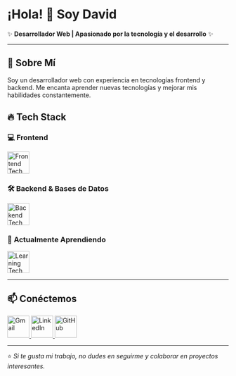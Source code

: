 # ¡Hola! 👋 Soy David

✨ **Desarrollador Web | Apasionado por la tecnología y el desarrollo** ✨  

---

## 🚀 **Sobre Mí**
Soy un desarrollador web con experiencia en tecnologías frontend y backend. Me encanta aprender nuevas tecnologías y mejorar mis habilidades constantemente.

## 🔥 **Tech Stack**
### 💻 **Frontend**
<p align="left">
  <img src="https://skillicons.dev/icons?i=html,css,js,react,vue" height="50" alt="Frontend Tech Stack">
</p>

### 🛠 **Backend & Bases de Datos**
<p align="left">
  <img src="https://skillicons.dev/icons?i=nodejs,express,python,php,mysql" height="50" alt="Backend Tech Stack">
</p>

### 🌱 **Actualmente Aprendiendo**
<p align="left">
  <img src="https://skillicons.dev/icons?i=vue,tailwind" height="50" alt="Learning Tech Stack">
</p>

---

## 📫 **Conéctemos**
<p align="left">
  <a href="mailto:dmolinacastillo@gmail.com">
    <img src="https://skillicons.dev/icons?i=gmail" height="50" alt="Gmail">
  </a>
  <a href="https://linkedin.com/in/david-molina-castillo">
    <img src="https://skillicons.dev/icons?i=linkedin" height="50" alt="LinkedIn">
  </a>
  <a href="https://github.com/DavidMC-35">
    <img src="https://skillicons.dev/icons?i=github" height="50" alt="GitHub">
  </a>
</p>

---

⭐️ *Si te gusta mi trabajo, no dudes en seguirme y colaborar en proyectos interesantes.*
<!--
**DavidMC-35/DavidMC-35** is a ✨ _special_ ✨ repository because its `README.md` (this file) appears on your GitHub profile.

## 📊 **Mis Estadísticas**
<div align="center">
  <img src="https://github-readme-stats.vercel.app/api?username=DavidMC-35&show_icons=true&theme=radical" alt="Estadísticas" width="45%">
  <img src="https://github-readme-stats.vercel.app/api/top-langs/?username=DavidMC-35&layout=compact&theme=radical" alt="Lenguajes más usados"  width="35%">
</div>

Here are some ideas to get you started:

- 🔭 I’m currently working on ...
- 🌱 I’m currently learning ...
- 👯 I’m looking to collaborate on ...
- 🤔 I’m looking for help with ...
- 💬 Ask me about ...
- 📫 How to reach me: ...
- 😄 Pronouns: ...
- ⚡ Fun fact: ...
-->
